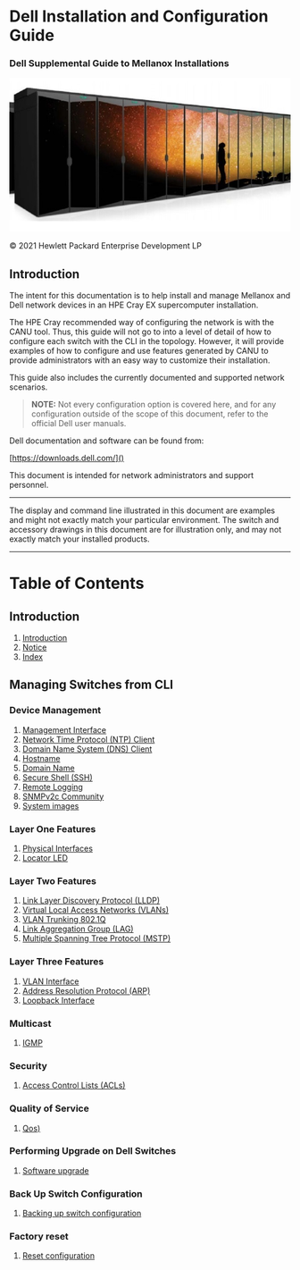 # Dell Installation and Configuration Guide

### Dell Supplemental Guide to Mellanox Installations

![](../../../../img/network/management_network/intro.png)

© 2021 Hewlett Packard Enterprise Development LP

## Introduction

The intent for this documentation is to help install and manage Mellanox and Dell network devices in an HPE Cray EX supercomputer installation.

The HPE Cray recommended way of configuring the network is with the CANU tool. Thus, this guide will not go to into a level of detail of how to configure each switch with the CLI in the topology. However, it will provide examples of how to configure and use features generated by CANU to provide administrators with an easy way to customize their installation.

This guide also includes the currently documented and supported network scenarios.

> **NOTE:** Not every configuration option is covered here, and for any configuration outside of the scope of this document, refer to the official Dell user manuals.

Dell documentation and software can be found from:

[https://downloads.dell.com/]()

This document is intended for network administrators and support personnel.

__________________________________
The display and command line illustrated in this document are examples and might not exactly match your particular environment. The switch and accessory drawings in this document are for illustration only, and may not exactly match your installed products.
__________________________________

# Table of Contents

## Introduction

   1. [Introduction](../index.md)
   1. [Notice](../index.md)
   1. [Index](../index.md)

## Managing Switches from CLI

### Device Management

  1. [Management Interface](./management_interface.md)
  1. [Network Time Protocol (NTP) Client](./ntp.md)
  1. [Domain Name System (DNS) Client](./dns-client.md)
  1. [Hostname](./hostname.md)
  1. [Domain Name](./domain_name.md)
  1. [Secure Shell (SSH)](./ssh.md)
  1. [Remote Logging](./remote_logging.md)
  1. [SNMPv2c Community](./snmp-community.md)
  1. [System images](./system_images.md)

### Layer One Features

  1. [Physical Interfaces](./physical_interfaces.md)
  1. [Locator LED](./locator_led.md)

### Layer Two Features

  1. [Link Layer Discovery Protocol (LLDP)](./lldp.md)
  1. [Virtual Local Access Networks (VLANs)](./vlan.md)
  1. [VLAN Trunking 802.1Q](./vlan_trunking_8021q.md)
  1. [Link Aggregation Group (LAG)](./lag.md)
  1. [Multiple Spanning Tree Protocol (MSTP)](./mstp.md)

### Layer Three Features

  1. [VLAN Interface](./vlan_interface.md)
  1. [Address Resolution Protocol (ARP)](./arp.md)
  1. [Loopback Interface](./loopback.md)

### Multicast

  1. [IGMP](./igmp.md)

### Security

  1. [Access Control Lists (ACLs)](./acl.md)

### Quality of Service

  1. [Qos)](./qos.md)

### Performing Upgrade on Dell Switches

  1. [Software upgrade](./upgrade.md)

### Back Up Switch Configuration

  1. [Backing up switch configuration](./backup.md)

### Factory reset

  1. [Reset configuration](./reset.md)

